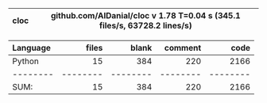 cloc|github.com/AlDanial/cloc v 1.78  T=0.04 s (345.1 files/s, 63728.2 lines/s)
--- | ---

Language|files|blank|comment|code
:-------|-------:|-------:|-------:|-------:
Python|15|384|220|2166
--------|--------|--------|--------|--------
SUM:|15|384|220|2166

